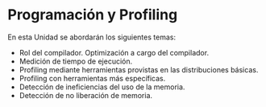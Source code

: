 # Programación y Profiling

En esta Unidad se abordarán los siguientes temas:

- Rol del compilador. Optimización a cargo del compilador.
- Medición de tiempo de ejecución.
- Profiling mediante herramientas provistas en las distribuciones básicas.
- Profiling con herramientas más específicas.
- Detección de ineficiencias del uso de la memoria.
- Detección de no liberación de memoria.